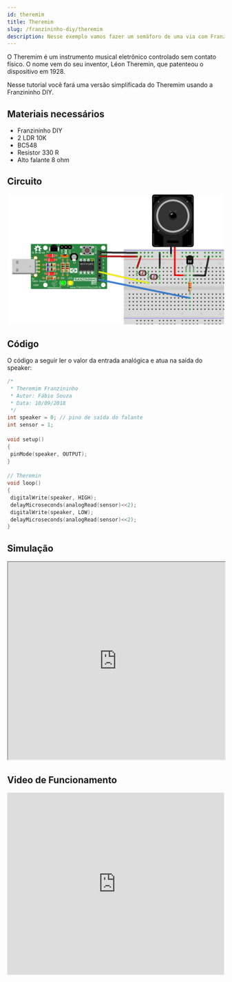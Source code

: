 ```yaml
---
id: theremim
title: Theremim
slug: /franzininho-diy/theremim
description: Nesse exemplo vamos fazer um semáforo de uma via com Franzininho DIY
---
```

O Theremim é um instrumento musical eletrônico controlado sem contato físico. O nome vem do seu inventor, Léon Theremin, que patenteou o dispositivo em 1928.

Nesse tutorial você fará uma versão simplificada do Theremim  usando a Franzininho DIY.

## Materiais necessários

* Franzininho DIY
* 2 LDR 10K 
* BC548
* Resistor 330 R
* Alto falante 8 ohm

## Circuito

![Circuito Theremim](img/theremim/theremin.png)

  


## Código

O código a seguir ler o valor da entrada analógica e atua na saída do speaker:

```cpp
/*
 * Theremim Franzininho
 * Autor: Fábio Souza
 * Data: 10/09/2018
 */
int speaker = 0; // pino de saída do falante
int sensor = 1;

void setup()
{
 pinMode(speaker, OUTPUT);
}

// Theremin
void loop()
{
 digitalWrite(speaker, HIGH);
 delayMicroseconds(analogRead(sensor)<<2);
 digitalWrite(speaker, LOW);
 delayMicroseconds(analogRead(sensor)<<2);
}
```

## Simulação

<iframe width="100%" height="458px" src="https://wokwi.com/arduino/projects/311445334890906178?view=diagram"></iframe>

## Video de Funcionamento

<iframe width="100%" height="422" src="https://www.youtube.com/embed/l1MmqiYB4GI" title="YouTube video player" frameborder="0" allow="accelerometer; autoplay; clipboard-write; encrypted-media; gyroscope; picture-in-picture" allowfullscreen></iframe>

